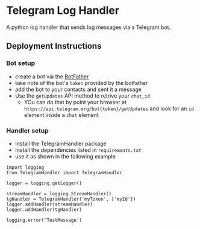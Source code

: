 # Telegram Log Handler

A python log handler that sends log messages via a Telegram bot.

## Deployment Instructions

### Bot setup
* create a bot via the [BotFather](https://telegram.me/botfather)
* take note of the bot's `token` provided by the botfather
* add the bot to your contacts and sent it a message
* Use the `getUpdates` API method to retrive your `chat_id`
  * YOu can do that by point your browser at `https://api.telegram.org/bot{token}/getUpdates` and look for an `id` element inside a `chat` element

### Handler setup

* Install the TelegramHandler package
* Install the dependencies listed in `requirements.txt`
* use it as shown in the following example

```
import logging
from TelegramHandler import TelegramHandler

logger = logging.getLogger()

streamHandler = logging.StreamHandler()
tgHandler = TelegramHandler('myToken', ['myId'])
logger.addHandler(streamHandler)
logger.addHandler(tgHandler)

logging.error('TestMessage')
```
